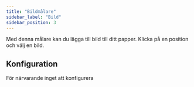 ```yaml
---
title: "Bildmålare"
sidebar_label: "Bild"
sidebar_position: 3
---
```


Med denna målare kan du lägga till bild till ditt papper. Klicka på en position och välj en bild.

## Konfiguration

För närvarande inget att konfigurera
